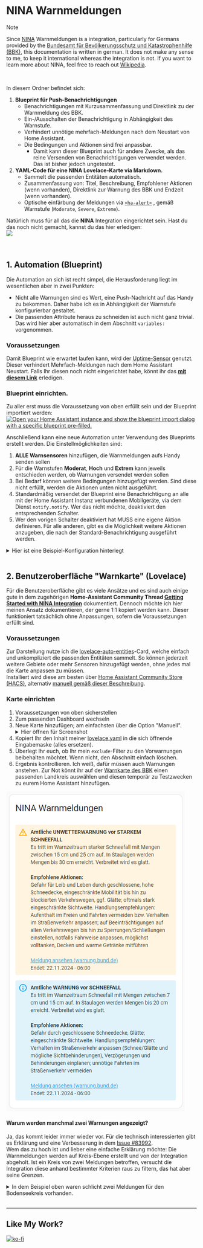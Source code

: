 # NINA Warnmeldungen
> [!NOTE]  
> Since [NINA](https://www.home-assistant.io/integrations/nina/) Warnmeldungen is a integration, particularly for Germans provided by the [Bundesamt für Bevölkerungsschutz und Katastrophenhilfe (BBK)](https://www.bbk.bund.de/DE/Warnung-Vorsorge/Warn-App-NINA/Warnung-im-Web/warnung-im-web_node.html), this documentation is written in german. It does not make any sense to me, to keep it international whereas the integration is not. If you want to learn more about NINA, feel free to reach out [Wikipedia](https://de.wikipedia.org/wiki/Warn-App_NINA).

<br>

In diesem Ordner befindet sich:
1. **Blueprint für Push-Benachrichtigungen**
   - Benachrichtigungen mit Kurzusammenfassung und Direktlink zu der Warnmeldung des BBK.
   - Ein-/Ausschalten der Benachrichtigung in Abhängigkeit des Warnstufe.
   - Verhindert unnötige mehrfach-Meldungen nach dem Neustart von Home Assistant.
   - Die Bedingungen und Aktionen sind frei anpassbar.
      - Damit kann dieser Blueprint auch für andere Zwecke, als das reine Versenden von Benachrichtigungen verwendet werden. Das ist bisher jedoch ungetestet.
2. **YAML-Code für eine NINA Lovelace-Karte via Markdown.**
   - Sammelt die passenden Entitäten automatisch.
   - Zusammenfassung von: Titel, Beschreibung, Empfohlener Aktionen (wenn vorhanden), Direktlink zur Warnung des BBK und Endzeit (wenn vorhanden).
   - Optische einfärbung der Meldungen via [`<ha-alert>`](https://design.home-assistant.io/#components/ha-alert) , gemäß Warnstufe (`Moderate`, `Severe`, `Extreme`).

Natürlich muss für all das die **NINA** Integration eingerichtet sein. Hast du das noch nicht gemacht, kannst du das hier erledigen: <br>
<a href="https://my.home-assistant.io/redirect/config_flow_start?domain=nina" class="my badge" target="_blank"><img src="https://my.home-assistant.io/badges/config_flow_start.svg"></a>

<br>

## 1. Automation (Blueprint)
Die Automation an sich ist recht simpel, die Herausforderung liegt im wesentlichen aber in zwei Punkten:
- Nicht alle Warnungen sind es Wert, eine Push-Nachricht auf das Handy zu bekommen. Daher habe ich es in Abhängigkeit der Warnstufe konfigurierbar gestaltet.
- Die passenden Attribute heraus zu schneiden ist auch nicht ganz trivial. Das wird hier aber automatisch in dem Abschnitt `variables:` vorgenommen.

### Voraussetzungen
Damit Blueprint wie erwartet laufen kann, wird der [Uptime-Sensor](https://www.home-assistant.io/integrations/uptime/) genutzt. Dieser verhindert Mehrfach-Meldungen nach dem Home Assistant Neustart. Falls Ihr diesen noch nicht eingerichtet habe, könnt ihr das **[mit diesem Link](https://my.home-assistant.io/redirect/config_flow_start?domain=uptime)** erledigen.

### Blueprint einrichten.
Zu aller erst muss die Voraussetzung von oben erfüllt sein und der Blueprint importiert werden: <br>
[![Open your Home Assistant instance and show the blueprint import dialog with a specific blueprint pre-filled.](https://my.home-assistant.io/badges/blueprint_import.svg)](https://my.home-assistant.io/redirect/blueprint_import/?blueprint_url=https://github.com/Flo-R1der/My_Smart-Home_stuff/blob/main/NINA-Warnmeldungen/nina_warnmeldungen_blueprint.yaml)

Anschließend kann eine neue Automation unter Verwendung des Blueprints erstellt werden. Die Einstellmöglichkeiten sind:
1. **ALLE Warnsensoren** hinzufügen, die Warnmeldungen aufs Handy senden sollen  
2. Für die Warnstufen **Moderat**, **Hoch** und **Extrem** kann jeweils entschieden werden, ob Warnungen versendet werden sollen  
3. Bei Bedarf können weitere Bedingungen hinzugefügt werden. Sind diese nicht erfüllt, werden die Aktionen unten nicht ausgeführt. 
4. Standardmäßig versendet der Blueprint eine Benachrichtigung an alle mit der Home Assistant Instanz verbundenen Mobilgeräte, via dem Dienst `notify.notify`. Wer das nicht möchte, deaktiviert den entsprechenden Schalter.
5. Wer den vorigen Schalter deaktiviert hat MUSS eine eigene Aktion definieren. Für alle anderen, gibt es die Möglichkeit weitere Aktionen anzugeben, die nach der Standard-Benachrichtigung ausgeführt werden.

<details>
   <summary>Hier ist eine Beispiel-Konfiguration hinterlegt</summary>  
   <img src="blueprint_setup.png" width=600px/>
</details>
<br>

## 2. Benutzeroberfläche "Warnkarte" (Lovelace)
Für die Benutzeroberfläche gibt es viele Ansätze und es sind auch einige gute in dem zugehörigen **Home-Assistant Community Thread [Getting Started with NINA Integration](https://community.home-assistant.io/t/getting-started-with-nina-integration/388468)** dokumentiert. Dennoch möchte ich hier meinen Ansatz dokumentieren, der gerne 1:1 kopiert werden kann. Dieser funktioniert tatsächlich ohne Anpassungen, sofern die Voraussetzungen erfüllt sind.

### Voraussetzungen
Zur Darstellung nutze ich die [lovelace-auto-entities](https://github.com/thomasloven/lovelace-auto-entities)-Card, welche einfach und unkompliziert die passenden Entitäten sammelt. So können jederzeit weitere Gebiete oder mehr Sensoren hinzugefügt werden, ohne jedes mal die Karte anpassen zu müssen.  
Installiert wird diese am besten über [Home Assistant Community Store (HACS)](https://www.hacs.xyz/docs/use/), alternativ [manuell gemäß dieser Beschreibung](https://github.com/thomasloven/hass-config/wiki/Lovelace-Plugins).

### Karte einrichten
1. Voraussetzungen von oben sicherstellen
2. Zum passenden Dashboard wechseln
3. Neue Karte hinzufügen; am einfachsten über die Option "Manuell".  
    <details>
    <summary>Hier öffnen für Screenshot</summary>  
    <img src="add_card_manual.png" width=600px/>
    </details>
4. Kopiert Ihr den Inhalt meiner [lovelace.yaml](lovelace.yaml) in die sich öffnende Eingabemaske (alles ersetzen).
5. Überlegt Ihr euch, ob Ihr mein `exclude`-Filter zu den Vorwarnungen beibehalten möchtet. Wenn nicht, den Abschnitt einfach löschen.
6. Ergebnis kontrollieren. Ich weiß, dafür müssen auch Warnungen anstehen. Zur Not könnt ihr auf der [Warnkarte des BBK](https://warnung.bund.de/meldungen) einen passenden Landkreis auswählen und diesen temporär zu Testzwecken zu eurem Home Assistant hinzufügen.  

![Beispiel-Screenshot](example_card.png)

#### Warum werden manchmal zwei Warnungen angezeigt?
Ja, das kommt leider immer wieder vor. Für die technisch interessierten gibt es Erklärung und eine Verbesserung in dem [Issue #83992](https://github.com/home-assistant/core/issues/83992).  
Wem das zu hoch ist und lieber eine einfache Erklärung möchte: Die Warnmeldungen werden auf Kreis-Ebene erstellt und von der Integration abgeholt. Ist ein Kreis von zwei Meldungen betroffen, versucht die Integration diese anhand bestimmter Kriterien raus zu filtern, das hat aber seine Grenzen.
<details>
<summary>In dem Beispiel oben waren schlicht zwei Meldungen für den Bodenseekreis vorhanden.</summary>  
<img src="area_explained.png" width=600px/>

> **Tipp:** Nutzt die [Affected Area Filter](https://www.home-assistant.io/integrations/nina/#affected-area-filter) der Integration, um Falschmeldungen zu reduzieren. Hat in dem Fall oben zwar auch nicht geholfen, das ist aber so selten geworden, dass es verschmerzbar ist. Und wer sich mir Regex schwer tut, nutzt einfach die Website [regex101](https://regex101.com/) oder mein Beispiel und passt es sich an:  
`.*Meckenbeuren.*|.*Schussen.*|.*Bodensee.*|.*weitere.*|.*Württemberg.*|.*eutschland.*` (Das `D` fehlt mit Absicht, weil sonst "Süddeutschland" kein Match wäre)
</details>

<br>

---

## Like My Work?
[![ko-fi](https://ko-fi.com/img/githubbutton_sm.svg)](https://ko-fi.com/I3I4160K4Y)
